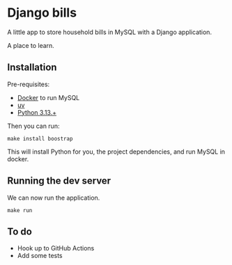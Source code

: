 # Django bills

A little app to store household bills in MySQL with a Django application.

A place to learn.

## Installation

Pre-requisites:

- [Docker](https://www.docker.com/) to run MySQL
- [uv](https://docs.astral.sh/uv/)
- [Python 3.13.+](https://www.python.org)

Then you can run:

```shell
make install boostrap
```

This will install Python for you, the project dependencies, and run MySQL in docker.

## Running the dev server

We can now run the application.

```shell
make run
```

## To do

- Hook up to GitHub Actions
- Add some tests
